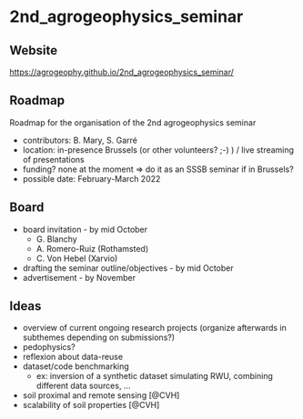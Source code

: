 # 2nd_agrogeophysics_seminar

## Website
https://agrogeophy.github.io/2nd_agrogeophysics_seminar/

## Roadmap

Roadmap for the organisation of the 2nd agrogeophysics seminar

- contributors: B. Mary, S. Garré
- location: in-presence Brussels (or other volunteers? ;-) ) / live streaming of presentations
- funding? none at the moment => do it as an SSSB seminar if in Brussels?
- possible date: February-March 2022

## Board

- board invitation - by mid October
    - G. Blanchy
    - A. Romero-Ruiz (Rothamsted)
    - C. Von Hebel (Xarvio)
- drafting the seminar outline/objectives - by mid October
- advertisement - by November


## Ideas 

- overview of current ongoing research projects (organize afterwards in subthemes depending on submissions?)
- pedophysics?
- reflexion about data-reuse
- dataset/code benchmarking
  - ex: inversion of a synthetic dataset simulating RWU, combining different data sources, ...
- soil proximal and remote sensing [@CVH]
- scalability of soil properties [@CVH]
   
   
